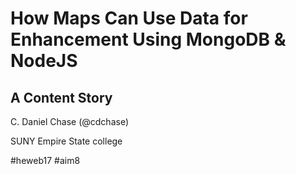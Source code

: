 
# How Maps Can Use Data for Enhancement Using MongoDB &amp; NodeJS

## A Content Story

C. Daniel Chase (@cdchase)

SUNY Empire State college

\#heweb17 #aim8 
